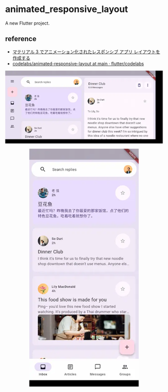 # animated_responsive_layout

A new Flutter project.

## reference

- [マテリアル 3 でアニメーション化されたレスポンシブ アプリ レイアウトを作成する](https://codelabs.developers.google.com/codelabs/flutter-animated-responsive-layout?hl=ja#0)
- [codelabs/animated-responsive-layout at main · flutter/codelabs](https://github.com/flutter/codelabs/tree/main/animated-responsive-layout)

<p align="center">
  <img src="/animated_responsive_layout/images/wide.webp" alt="wide ss" width="700" />
</p>

<p align="center">
  <img src="/animated_responsive_layout/images/narrow.webp" alt="narrow ss" width="350"  />
</p>
